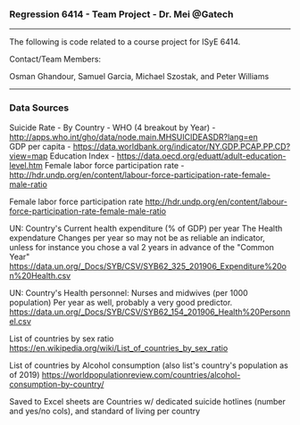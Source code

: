 ### Regression 6414 - Team Project - Dr. Mei @Gatech 

---
The following is code related to a course project for ISyE 6414. 

Contact/Team Members:

Osman Ghandour, Samuel Garcia, Michael Szostak, and Peter Williams 

---

### Data Sources

Suicide Rate - By Country - WHO (4 breakout by Year) - http://apps.who.int/gho/data/node.main.MHSUICIDEASDR?lang=en  
GDP per capita - https://data.worldbank.org/indicator/NY.GDP.PCAP.PP.CD?view=map 
Education Index - https://data.oecd.org/eduatt/adult-education-level.htm 
Female labor force participation rate - http://hdr.undp.org/en/content/labour-force-participation-rate-female-male-ratio 

Female labor force participation rate 	http://hdr.undp.org/en/content/labour-force-participation-rate-female-male-ratio 	
		
UN: Country's Current health expenditure (% of GDP) per year	The Health expendature Changes per year so may not be as reliable an indicator, unless for instance you chose a val 2 years in advance of the "Common Year"	https://data.un.org/_Docs/SYB/CSV/SYB62_325_201906_Expenditure%20on%20Health.csv
		
UN: Country's Health personnel: Nurses and midwives (per 1000 population)	Per year as well, probably a very good predictor. 	https://data.un.org/_Docs/SYB/CSV/SYB62_154_201906_Health%20Personnel.csv
		
List of countries by sex ratio		https://en.wikipedia.org/wiki/List_of_countries_by_sex_ratio

List of countries by Alcohol consumption (also list's country's population as of 2019)	https://worldpopulationreview.com/countries/alcohol-consumption-by-country/

Saved to Excel sheets are Countries w/ dedicated suicide hotlines (number and yes/no cols), and standard of living per country
